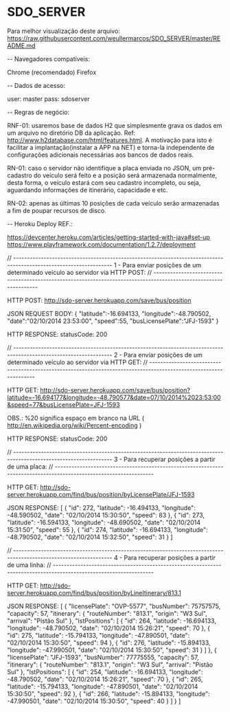 SDO_SERVER
==========

Para melhor visualização deste arquivo: https://raw.githubusercontent.com/weullermarcos/SDO_SERVER/master/README.md

-- Navegadores compatíveis:

Chrome (recomendado)
Firefox


-- Dados de acesso:

user: master
pass: sdoserver

-- Regras de negócio:

RNF-01: usaremos base de dados H2 que simplesmente grava os dados em um arquivo no diretório 
        DB da aplicação. Ref: http://www.h2database.com/html/features.html.
        A motivação para isto é facilitar a implantação(instalar a APP na NET) e torna-la 
        independente de configurações adicionais necessárias aos bancos de dados reais.

RN-01: caso o servidor não identifique a placa enviada no JSON, um pré-cadastro do veículo 
       será feito e a posição será armazenada normalmente, desta forma, o veículo estará 
       com seu cadastro incompleto, ou seja, aguardando informações de itinerário, capacidade e etc. 

RN-02: apenas as últimas 10 posições de cada veículo serão armazenadas a fim de poupar 
       recursos de disco. 


-- Heroku Deploy REF.:

https://devcenter.heroku.com/articles/getting-started-with-java#set-up
https://www.playframework.com/documentation/1.2.7/deployment


// ------------------------------------------------------------------------------------------------------------------
1 - Para enviar posições de um determinado veículo ao servidor via HTTP POST:
// ------------------------------------------------------------------------------------------------------------------

HTTP POST:  http://sdo-server.herokuapp.com/save/bus/position

JSON REQUEST BODY:
{
"latitude":-16.694133,
"longitude":-48.790502,
"date":"02/10/2014 23:53:00",
"speed":55,
"busLicensePlate":"JFJ-1593"
}

HTTP RESPONSE: statusCode: 200


// ------------------------------------------------------------------------------------------------------------------
2 - Para enviar posições de um determinado veículo ao servidor via HTTP GET:
// ------------------------------------------------------------------------------------------------------------------

HTTP GET:  http://sdo-server.herokuapp.com/save/bus/position?latitude=-16.694177&longitude=-48.790577&date=07/10/2014%2023:53:00&speed=77&busLicensePlate=JFJ-1593

OBS.: %20 significa espaço em branco na URL ( http://en.wikipedia.org/wiki/Percent-encoding )


HTTP RESPONSE: statusCode: 200


// ------------------------------------------------------------------------------------------------------------------
3 - Para recuperar posições a partir de uma placa:
// ------------------------------------------------------------------------------------------------------------------

HTTP GET:  http://sdo-server.herokuapp.com/find/bus/position/byLicensePlate/JFJ-1593
    
JSON RESPONSE:
[
  {
    "id": 272,
    "latitude": -16.494133,
    "longitude": -48.590502,
    "date": "02/10/2014 15:30:50",
    "speed": 83
  },
  {
    "id": 273,
    "latitude": -16.594133,
    "longitude": -48.690502,
    "date": "02/10/2014 15:31:50",
    "speed": 55
  },
  {
    "id": 274,
    "latitude": -16.694133,
    "longitude": -48.790502,
    "date": "02/10/2014 15:32:50",
    "speed": 31
  }
]


// ------------------------------------------------------------------------------------------------------------------
4 - Para recuperar posições a partir de uma linha:
// ------------------------------------------------------------------------------------------------------------------

HTTP GET:  http://sdo-server.herokuapp.com/find/bus/position/byLineItinerary/813.1
    
JSON RESPONSE:
[
  {
    "licensePlate": "OVP-5577",
    "busNumber": 75757575,
    "capacity": 57,
    "itinerary": {
      "routeNumber": "813.1",
      "origin": "W3 Sul",
      "arrival": "Pistão Sul"
    },
    "lstPositions": [
      {
        "id": 264,
        "latitude": -16.694133,
        "longitude": -48.790502,
        "date": "02/10/2014 15:26:21",
        "speed": 70
      },
      {
        "id": 275,
        "latitude": -15.794133,
        "longitude": -47.890501,
        "date": "02/10/2014 15:30:50",
        "speed": 94
      },
      {
        "id": 276,
        "latitude": -15.894133,
        "longitude": -47.990501,
        "date": "02/10/2014 15:30:50",
        "speed": 31
      }
    ]
  },
  {
    "licensePlate": "JFJ-1593",
    "busNumber": 77775555,
    "capacity": 57,
    "itinerary": {
      "routeNumber": "813.1",
      "origin": "W3 Sul",
      "arrival": "Pistão Sul"
    },
    "lstPositions": [
      {
        "id": 254,
        "latitude": -16.694133,
        "longitude": -48.790502,
        "date": "02/10/2014 15:26:21",
        "speed": 70
      },
      {
        "id": 265,
        "latitude": -15.794133,
        "longitude": -47.890501,
        "date": "02/10/2014 15:30:50",
        "speed": 92
      },
      {
        "id": 266,
        "latitude": -15.894133,
        "longitude": -47.990501,
        "date": "02/10/2014 15:30:50",
        "speed": 40
      }
    ]
  }
]
